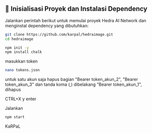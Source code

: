 ## 🔧 Inisialisasi Proyek dan Instalasi Dependency

Jalankan perintah berikut untuk memulai proyek Hedra AI Network dan menginstal dependency yang dibutuhkan:
```bash
git clone https://github.com/karpal/hedraimage.git
cd hedraimage
```
```bash
npm init -y
npm install chalk
```
masukkan token
```bash
nano tokens.json
```
untuk satu akun saja hapus bagian 
"Bearer token_akun_2",
"Bearer token_akun_3"
dan tanda koma (,) dibelakang "Bearer token_akun_1", dihapus

CTRL+X y enter

Jalankan

```bash
npm start
```

KaRPaL
